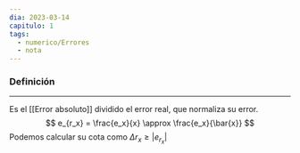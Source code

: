 ```yaml
---
dia: 2023-03-14
capitulo: 1
tags:
  - numerico/Errores
  - nota
---
```

### Definición
---
Es el [[Error absoluto]] dividido el error real, que normaliza su error. $$ e_{r_x} = \frac{e_x}{x} \approx \frac{e_x}{\bar{x}} $$
Podemos calcular su cota como $\Delta r_x \ge |e_{r_x}|$ 